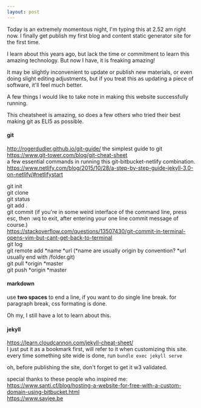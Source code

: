 ```yaml
---
layout: post
---
```

Today is an extremely momentous night, I'm typing this at 2.52 am right now. I finally get publish my first blog and content static generator site for the first time.

I learn about this years ago, but lack the time or commitment to learn this amazing technology. But now I have, it is freaking amazing!

It may be slightly inconvenient to update or publish new materials, or even doing slight editing adjustments, but if you treat this as updating a piece of software, it'll feel much better.

A few things I would like to take note in making this website successfully running.

This cheatsheet is amazing, so does a few others who tried their best making git as ELI5 as possible. 

#### git
http://rogerdudler.github.io/git-guide/ the simplest guide to git  
https://www.git-tower.com/blog/git-cheat-sheet  
a few essential commands in running this git-bitbucket-netlify combination.  
https://www.netlify.com/blog/2015/10/28/a-step-by-step-guide-jekyll-3.0-on-netlify/#netlifystart

git init  
git clone  
git status  
git add .  
git commit (if you're in some weird interface of the command line, press esc, then :wq to exit, after entering your one line commit message of course.)  
https://stackoverflow.com/questions/13507430/git-commit-in-terminal-opens-vim-but-cant-get-back-to-terminal  
git log  
git remote add *name *url (*name are usually origin by convention? *url usually end with /folder.git)  
git pull *origin *master  
git push *origin *master  

#### markdown

use **two spaces** to end a line, if you want to do single line break. for paragraph break, css formating is done.

Oh my, I still have a lot to learn about this.

#### jekyll
https://learn.cloudcannon.com/jekyll-cheat-sheet/  
I just put it as a bookmark first, will refer to it when customizing this site.
every time something site wide is done, run `bundle exec jekyll serve`


oh, before publishing the site, don't forget to get it w3 validated.

special thanks to these people who inspired me:  
https://www.santi.cf/blog/hosting-a-website-for-free-with-a-custom-domain-using-bitbucket.html  
https://www.savjee.be  
